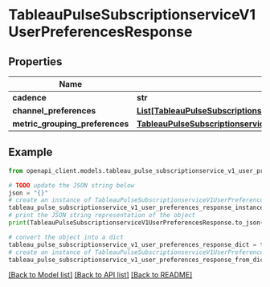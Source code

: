 # TableauPulseSubscriptionserviceV1UserPreferencesResponse


## Properties

Name | Type | Description | Notes
------------ | ------------- | ------------- | -------------
**cadence** | **str** |  | [optional] 
**channel_preferences** | [**List[TableauPulseSubscriptionserviceTypesV1ChannelPreferences]**](TableauPulseSubscriptionserviceTypesV1ChannelPreferences.md) |  | [optional] 
**metric_grouping_preferences** | [**TableauPulseSubscriptionserviceTypesV1MetricGroupingPreferences**](TableauPulseSubscriptionserviceTypesV1MetricGroupingPreferences.md) |  | [optional] 

## Example

```python
from openapi_client.models.tableau_pulse_subscriptionservice_v1_user_preferences_response import TableauPulseSubscriptionserviceV1UserPreferencesResponse

# TODO update the JSON string below
json = "{}"
# create an instance of TableauPulseSubscriptionserviceV1UserPreferencesResponse from a JSON string
tableau_pulse_subscriptionservice_v1_user_preferences_response_instance = TableauPulseSubscriptionserviceV1UserPreferencesResponse.from_json(json)
# print the JSON string representation of the object
print(TableauPulseSubscriptionserviceV1UserPreferencesResponse.to_json())

# convert the object into a dict
tableau_pulse_subscriptionservice_v1_user_preferences_response_dict = tableau_pulse_subscriptionservice_v1_user_preferences_response_instance.to_dict()
# create an instance of TableauPulseSubscriptionserviceV1UserPreferencesResponse from a dict
tableau_pulse_subscriptionservice_v1_user_preferences_response_from_dict = TableauPulseSubscriptionserviceV1UserPreferencesResponse.from_dict(tableau_pulse_subscriptionservice_v1_user_preferences_response_dict)
```
[[Back to Model list]](../README.md#documentation-for-models) [[Back to API list]](../README.md#documentation-for-api-endpoints) [[Back to README]](../README.md)


